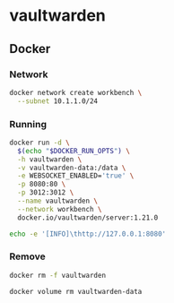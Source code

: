 # vaultwarden

## Docker

### Network

```sh
docker network create workbench \
  --subnet 10.1.1.0/24
```

### Running

```sh
docker run -d \
  $(echo "$DOCKER_RUN_OPTS") \
  -h vaultwarden \
  -v vaultwarden-data:/data \
  -e WEBSOCKET_ENABLED='true' \
  -p 8080:80 \
  -p 3012:3012 \
  --name vaultwarden \
  --network workbench \
  docker.io/vaultwarden/server:1.21.0
```

```sh
echo -e '[INFO]\thttp://127.0.0.1:8080'
```

### Remove

```sh
docker rm -f vaultwarden

docker volume rm vaultwarden-data
```

